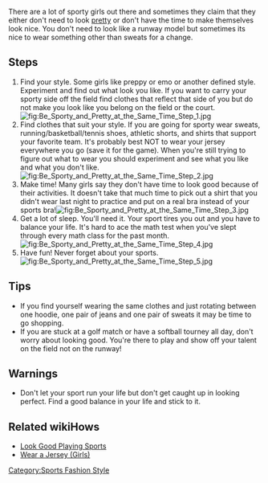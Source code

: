 There are a lot of sporty girls out there and sometimes they claim that
they either don't need to look [pretty](Be_Pretty "wikilink") or don't
have the time to make themselves look nice. You don't need to look like
a runway model but sometimes its nice to wear something other than
sweats for a change.

## Steps

1.  Find your style. Some girls like preppy or emo or another defined
    style. Experiment and find out what look you like. If you want to
    carry your sporty side off the field find clothes that reflect that
    side of you but do not make you look like you belong on the field or
    the
    court.![](Be_Sporty_and_Pretty_at_the_Same_Time_Step_1.jpg "fig:Be_Sporty_and_Pretty_at_the_Same_Time_Step_1.jpg")
2.  Find clothes that suit your style. If you are going for sporty wear
    sweats, running/basketball/tennis shoes, athletic shorts, and shirts
    that support your favorite team. It's probably best NOT to wear your
    jersey everywhere you go (save it for the game). When you're still
    trying to figure out what to wear you should experiment and see what
    you like and what you don't
    like.![](Be_Sporty_and_Pretty_at_the_Same_Time_Step_2.jpg "fig:Be_Sporty_and_Pretty_at_the_Same_Time_Step_2.jpg")
3.  Make time! Many girls say they don't have time to look good because
    of their activities. It doesn't take that much time to pick out a
    shirt that you didn't wear last night to practice and put on a real
    bra instead of your sports
    bra!![](Be_Sporty_and_Pretty_at_the_Same_Time_Step_3.jpg "fig:Be_Sporty_and_Pretty_at_the_Same_Time_Step_3.jpg")
4.  Get a lot of sleep. You'll need it. Your sport tires you out and you
    have to balance your life. It's hard to ace the math test when
    you've slept through every math class for the past
    month.![](Be_Sporty_and_Pretty_at_the_Same_Time_Step_4.jpg "fig:Be_Sporty_and_Pretty_at_the_Same_Time_Step_4.jpg")
5.  Have fun! Never forget about your
    sports.![](Be_Sporty_and_Pretty_at_the_Same_Time_Step_5.jpg "fig:Be_Sporty_and_Pretty_at_the_Same_Time_Step_5.jpg")

## Tips

-   If you find yourself wearing the same clothes and just rotating
    between one hoodie, one pair of jeans and one pair of sweats it may
    be time to go shopping.
-   If you are stuck at a golf match or have a softball tourney all day,
    don't worry about looking good. You're there to play and show off
    your talent on the field not on the runway!

## Warnings

-   Don't let your sport run your life but don't get caught up in
    looking perfect. Find a good balance in your life and stick to it.

## Related wikiHows

-   [Look Good Playing Sports](Look_Good_Playing_Sports "wikilink")
-   [Wear a Jersey (Girls)](Wear_a_Jersey_(Girls) "wikilink")

[Category:Sports Fashion
Style](Category:Sports_Fashion_Style "wikilink")